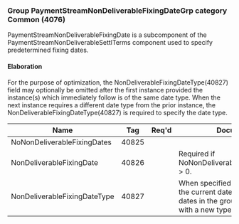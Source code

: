 ### Group PaymentStreamNonDeliverableFixingDateGrp category Common (4076)

PaymentStreamNonDeliverableFixingDate is a subcomponent of the PaymentStreamNonDeliverableSettlTerms component used to specify predetermined fixing dates.

#### Elaboration

For the purpose of optimization, the NonDeliverableFixingDateType(40827) field may optionally be omitted after the first instance provided the instance(s) which immediately follow is of the same date type. When the next instance requires a different date type from the prior instance, the NonDeliverableFixingDateType(40827) is required to specify the date type.

| Name                         | Tag   | Req'd | Documentation                                                                                                                     |
|------------------------------|-------|----------|-------------------------------------------------------------------------------------------------------------------------------|
| NoNonDeliverableFixingDates  | 40825 |       |                                                                                                                                |
| NonDeliverableFixingDate     | 40826 |       | Required if NoNonDeliverableFixingDates(40825) > 0.                                                                               |
| NonDeliverableFixingDateType | 40827 |       | When specified it applies not only to the current date but to all subsequent dates in the group until overridden with a new type. |

